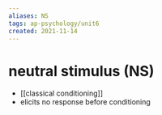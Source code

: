 ```yaml
---
aliases: NS
tags: ap-psychology/unit6 
created: 2021-11-14
---
```


# neutral stimulus (NS)

- [[classical conditioning]]
- elicits no response before conditioning 
